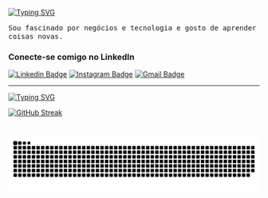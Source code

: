 

<a href="https://git.io/typing-svg"><img src="https://readme-typing-svg.demolab.com?font=Teko&weight=700&size=25&pause=1000&color=2E95D9&vCenter=true&repeat=false&height=40&lines=Ol%C3%A1%2C+seja+bem-vindo+ao+meu+perfil+!%F0%9F%91%8B" alt="Typing SVG" /></a>

<p>
  <samp>Sou fascinado por negócios e tecnologia e gosto de aprender coisas novas.
  </samp>
<h3 align="left">Conecte-se comigo no LinkedIn</h3>
  
  [![Linkedin Badge](https://img.shields.io/badge/-LinkedIn-blue?style=flat-square&logo=Linkedin&logoColor=white&link=https://www.linkedin.com/in/carlos-daniel-de-queiroz-lima/)](https://www.linkedin.com/in/carlos-daniel-de-queiroz-lima)
  [![Instagram Badge](https://img.shields.io/badge/-Instagram-e4405f?style=flat-square&logo=Instagram&logoColor=white&link=https://www.instagram.com/carlosdqlima/)](https://www.instagram.com/carlosdqlima)
  [![Gmail Badge](https://img.shields.io/badge/-Gmail-d14836?style=flat-square&logo=Gmail&logoColor=white&link=mail@carlos.dq.lima@gmail.com)](mailto:mail@carlos.dq.lima@gmail.com)
  
---


<a href="https://git.io/typing-svg"><img src="https://readme-typing-svg.demolab.com?font=Teko&pause=1000&color=2E95D9&width=435&lines=*+GitHub+Stats+*" alt="Typing SVG" /></a>

<a href="https://git.io/streak-stats"><img src="https://streak-stats.demolab.com?user=carlosdqlima&theme=python-dark&locale=pt_BR" alt="GitHub Streak" /></a>


#

<picture align="center">
  <source media="(prefers-color-scheme: dark)" srcset="https://raw.githubusercontent.com/carlosdqlima/carlosdqlima/output/github-contribution-grid-snake-dark.svg">
  <source media="(prefers-color-scheme: light)" srcset="https://raw.githubusercontent.com/carlosdqlima/carlosdqlima/output/github-contribution-grid-snake-dark.svg">
  <img align="center" alt="github contribution grid snake animation" src="https://raw.githubusercontent.com/carlosdqlima/carlosdqlima/output/github-contribution-grid-snake.svg">
</picture>
